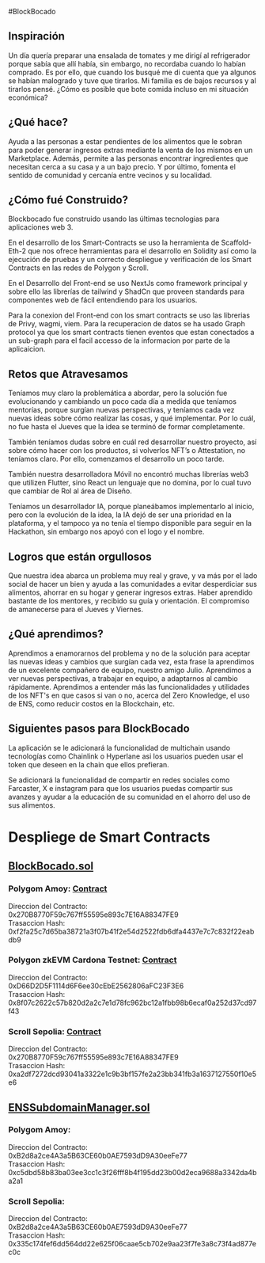 #BlockBocado

## Inspiración

Un día quería preparar una ensalada de tomates y me dirigí al refrigerador porque sabía que allí había, sin embargo, no recordaba cuando lo habían comprado. Es por ello, que cuando los busqué me di cuenta que ya algunos se habían malogrado y tuve que tirarlos. Mi familia es de bajos recursos y al tirarlos pensé. ¿Cómo es posible que bote comida incluso en mi situación económica?

## ¿Qué hace?

Ayuda a las personas a estar pendientes de los alimentos que le sobran para poder generar ingresos extras mediante la venta de los mismos en un Marketplace. Además, permite a las personas encontrar ingredientes que necesitan cerca a su casa y a un bajo precio. Y por último, fomenta el sentido de comunidad y cercanía entre vecinos y su localidad.

## ¿Cómo fué Construido?

Blockbocado fue construido usando las últimas tecnologias para aplicaciones web 3.

En el desarrollo de los Smart-Contracts se uso la herramienta de Scaffold-Eth-2 que nos ofrece herramientas para el desarrollo en Solidity así como la ejecución de pruebas y un correcto despliegue y verificación de los Smart Contracts en las redes de Polygon y Scroll.

En el Desarrollo del Front-end se uso NextJs como framework principal y sobre ello las librerías de tailwind y ShadCn que proveen standards para componentes web de fácil entendiendo para los usuarios.

Para la conexion del Front-end con los smart contracts se uso las librerias de Privy, wagmi, viem. Para la recuperacion de datos se ha usado Graph protocol ya que los smart contracts tienen eventos que estan conectados a un sub-graph para el facil accesso de la informacion por parte de la aplicaicion.

## Retos que Atravesamos

Teníamos muy claro la problemática a abordar, pero la solución fue evolucionando y cambiando un poco cada día a medida que teníamos mentorías, porque surgían nuevas perspectivas, y teníamos cada vez nuevas ideas sobre cómo realizar las cosas, y qué implementar. Por lo cuál, no fue hasta el Jueves que la idea se terminó de formar completamente.

También teníamos dudas sobre en cuál red desarrollar nuestro proyecto, así sobre cómo hacer con los productos, si volverlos NFT’s o Attestation, no teníamos claro. Por ello, comenzamos el desarrollo un poco tarde. 

También nuestra desarrolladora Móvil no encontró muchas librerías web3 que utilizen Flutter, sino React un lenguaje que no domina, por lo cual tuvo que cambiar de Rol al área de Diseño.

Teníamos un desarrollador IA, porque planeábamos implementarlo al inicio, pero con la evolución de la idea, la IA dejó de ser una prioridad en la plataforma, y el tampoco ya no tenía el tiempo disponible para seguir en la Hackathon, sin embargo nos apoyó con el logo y el nombre.

## Logros que están orgullosos
Que nuestra idea abarca un problema muy real y grave, y va más por el lado social de hacer un bien y ayuda a las comunidades a evitar desperdiciar sus alimentos, ahorrar en su hogar y generar ingresos extras.
Haber aprendido bastante de los mentores, y recibido su guía y orientación.
El compromiso de amanecerse para el Jueves y Viernes.

## ¿Qué aprendimos?
Aprendimos a enamorarnos del problema y no de la solución para aceptar las nuevas ideas y cambios que surgían cada vez, esta frase la aprendimos de un excelente compañero de equipo, nuestro amigo Julio.
Aprendimos a ver nuevas perspectivas, a trabajar en equipo, a adaptarnos al cambio rápidamente.
Aprendimos a entender más las funcionalidades y utilidades de los NFT's en que casos si van o no, acerca del Zero Knowledge, el uso de ENS, como reducir costos en la Blockchain, etc.

## Siguientes pasos para BlockBocado

La aplicación se le adicionará la funcionalidad de multichain usando tecnologías como Chainlink o Hyperlane asi los usuarios pueden usar el token que deseen en la chain que ellos prefieran.

Se adicionará la funcionalidad de compartir en redes sociales como Farcaster, X e instagram para que los usuarios puedas compartir sus avanzes y ayudar a la educación de su comunidad en el ahorro del uso de sus alimentos.

# Despliege de Smart Contracts

##  [BlockBocado.sol](https://github.com/margajm/FoodieChain/blob/f92c3b12041496f9bc7bd4672bc67a3821ff4104/scaffold-eth-2/packages/hardhat/contracts/BlockBocado.sol#L6-L7)

### Polygom Amoy: [Contract](https://amoy.polygonscan.com/address/0x270B8770F59c767ff55595e893c7E16A88347FE9#code)
Direccion del Contracto: 0x270B8770F59c767ff55595e893c7E16A88347FE9<br>
Trasaccion Hash: 0xf2fa25c7d65ba38721a3f07b41f2e54d2522fdb6dfa4437e7c7c832f22eabdb9


### Polygon zkEVM Cardona Testnet: [Contract](https://cardona-zkevm.polygonscan.com/address/0xD66D2D5F1114d6F6ee30cEbE2562806aFC23F3E6)
Direccion del Contracto: 0xD66D2D5F1114d6F6ee30cEbE2562806aFC23F3E6<br>
Trasaccion Hash: 0x8f07c2622c57b820d2a2c7e1d78fc962bc12a1fbb98b6ecaf0a252d37cd97f43

### Scroll Sepolia: [Contract](https://sepolia.scrollscan.com/address/0x270B8770F59c767ff55595e893c7E16A88347FE9)
Direccion del Contracto: 0x270B8770F59c767ff55595e893c7E16A88347FE9<br>
Trasaccion Hash: 0xa2df7272dcd93041a3322e1c9b3bf157fe2a23bb341fb3a1637127550f10e5e6


## [ENSSubdomainManager.sol](https://github.com/margajm/FoodieChain/blob/f92c3b12041496f9bc7bd4672bc67a3821ff4104/scaffold-eth-2/packages/hardhat/contracts/ENSSubdomainManager.sol#L16)

### Polygom Amoy:
Direccion del Contracto: 0xB2d8a2ce4A3a5B63CE60b0AE7593dD9A30eeFe77<br>
Trasaccion Hash: 0xc5dbd58b83ba03ee3cc1c3f26fff8b4f195dd23b00d2eca9688a3342da4ba2a1

### Scroll Sepolia:
Direccion del Contracto: 0xB2d8a2ce4A3a5B63CE60b0AE7593dD9A30eeFe77<br>
Trasaccion Hash: 0x335c174fef6dd564dd22e625f06caae5cb702e9aa23f7fe3a8c73f4ad877ec0c



